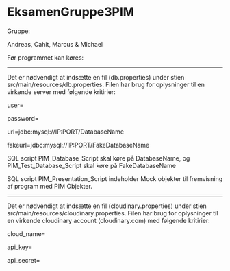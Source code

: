 # EksamenGruppe3PIM

Gruppe:

Andreas, Cahit, Marcus & Michael


Før programmet kan køres:

-----------------------------------------------------------------------------

Det er nødvendigt at indsætte en fil (db.properties) under stien src/main/resources/db.properties.
Filen har brug for oplysninger til en virkende server med følgende kritirier:

user=

password=

url=jdbc:mysql://IP:PORT/DatabaseName

fakeurl=jdbc:mysql://IP:PORT/FakeDatabaseName


SQL script PIM_Database_Script skal køre på DatabaseName, og PIM_Test_Database_Script skal køre på FakeDatabaseName

SQL script PIM_Presentation_Script indeholder Mock objekter til fremvisning af program med PIM Objekter.

-----------------------------------------------------------------------------

Det er nødvendigt at indsætte en fil (cloudinary.properties) under stien src/main/resources/cloudinary.properties.
Filen har brug for oplysninger til en virkende cloudinary account (cloudinary.com) med følgende kritirier:

cloud_name=

api_key=

api_secret=

